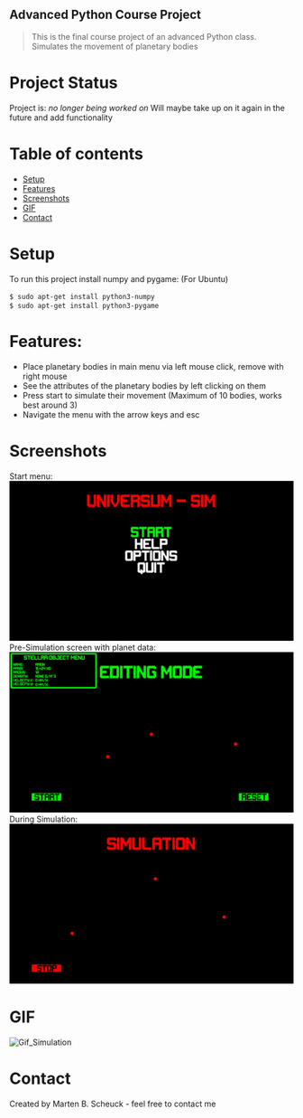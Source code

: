 ## Advanced Python Course Project
>This is the final course project of an advanced Python class.
>Simulates the movement of planetary bodies

# Project Status
Project is: _no longer being worked on_ 
Will maybe take up on it again in the future and add functionality

# Table of contents
* [Setup](#Setup)
* [Features](#Features)
* [Screenshots](#Screenshots)
* [GIF](#GIF)
* [Contact](#Contact)

# Setup
To run this project install numpy and pygame: (For Ubuntu)
```
$ sudo apt-get install python3-numpy
$ sudo apt-get install python3-pygame
```

# Features:
* Place planetary bodies in main menu via left mouse click, remove with right mouse
* See the attributes of the planetary bodies by left clicking on them
* Press start to simulate their movement (Maximum of 10 bodies, works best around 3)
* Navigate the menu with the arrow keys and esc

# Screenshots
Start menu:
![Start menu](./img/start_menu.png)
Pre-Simulation screen with planet data:
![Pre-Simulation](./img/pre_simulation.png)
During Simulation:
![During Simulation](./img/during_simulation.png)

# GIF
![Gif_Simulation](./img/PlanetarySimulation.gif)

# Contact
Created by Marten B. Scheuck - feel free to contact me

<!-- Optional -->
<!-- ## License -->
<!-- This project is open source and available under the CDDL-1.0(). -->
